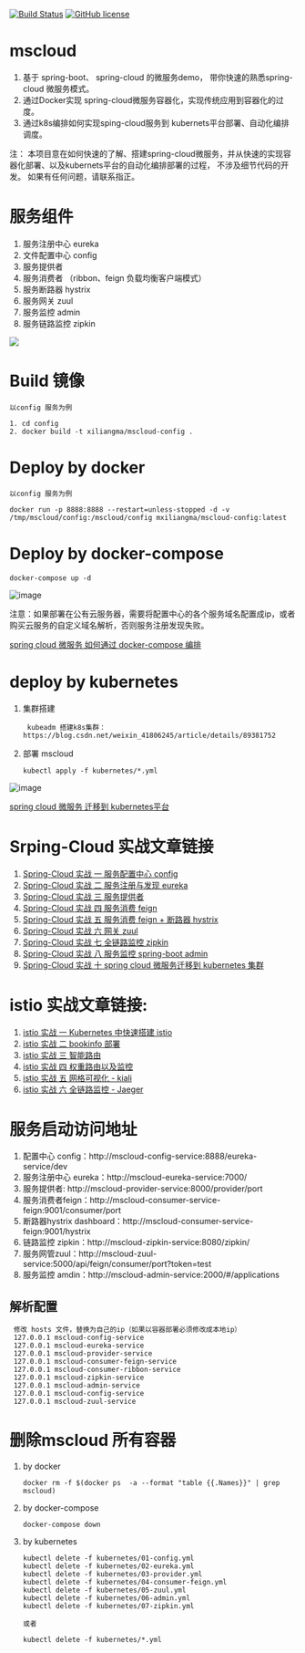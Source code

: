 [![Build Status](https://api.travis-ci.com/xiliangMa/mscloud.svg?branch=master)](https://travis-ci.org/xiliangMa/mscloud)
[![GitHub license](https://img.shields.io/github/license/mashape/apistatus.svg)](https://github.com/xiliangMa/mscloud/blob/master/LICENSE)

# mscloud
1. 基于 spring-boot、 spring-cloud 的微服务demo， 带你快速的熟悉spring-cloud 微服务模式。
2. 通过Docker实现 spring-cloud微服务容器化，实现传统应用到容器化的过度。
3. 通过k8s编排如何实现sping-cloud服务到 kubernets平台部署、自动化编排调度。
 
注：
本项目意在如何快速的了解、搭建spring-cloud微服务，并从快速的实现容器化部署、以及kubernets平台的自动化编排部署的过程， 不涉及细节代码的开发。
如果有任何问题，请联系指正。

# 服务组件
 1. 服务注册中心 eureka
 2. 文件配置中心 config
 3. 服务提供者
 4. 服务消费者 （ribbon、feign 负载均衡客户端模式）
 5. 服务断路器 hystrix
 6. 服务网关 zuul
 7. 服务监控 admin
 8. 服务链路监控 zipkin
 
 ![](https://github.com/xiliangMa/mscloud/blob/master/images/Spring-Cloud/mscloud-module.png)



# Build 镜像
    以config 服务为例
    
    1. cd config
    2. docker build -t xiliangma/mscloud-config .

   
# Deploy by docker
    以config 服务为例
    
    docker run -p 8888:8888 --restart=unless-stopped -d -v /tmp/mscloud/config:/mscloud/config mxiliangma/mscloud-config:latest
    
    
# Deploy by docker-compose 
    docker-compose up -d

![image](https://github.com/xiliangMa/mscloud/blob/master/images/docker-compose-ps.png)
   
   注意：如果部署在公有云服务器，需要将配置中心的各个服务域名配置成ip，或者购买云服务的自定义域名解析，否则服务注册发现失败。
 
 [spring cloud 微服务 如何通过 docker-compose 编排](https://github.com/xiliangMa/mscloud/blob/master/docs/Docker-Compose/Docker-Compose%20实战篇%20二%20Docker%20Compose%20Spring-Cloud%20微服务编排-%20mscloud.md)

# deploy by kubernetes
1. 集群搭建
        
        kubeadm 搭建k8s集群： https://blog.csdn.net/weixin_41806245/article/details/89381752
        
 2. 部署 mscloud

        kubectl apply -f kubernetes/*.yml
        
![image](https://github.com/xiliangMa/mscloud/blob/master/images/k8s-mscloud.png) 

 [spring cloud 微服务 迁移到 kubernetes平台](https://github.com/xiliangMa/mscloud/blob/master/docs/Spring-Cloud/spring-cloud%20实战%20十%20spring%20cloud%20微服务%20迁移到%20kubernetes平台.md)

  
# Srping-Cloud 实战文章链接
1. [Spring-Cloud 实战 一 服务配置中心 config](https://blog.csdn.net/weixin_41806245/article/details/97923108)
2. [Spring-Cloud 实战 二 服务注册与发现 eureka](https://blog.csdn.net/weixin_41806245/article/details/97928982)
3. [Spring-Cloud 实战 三 服务提供者](https://blog.csdn.net/weixin_41806245/article/details/97937802)
4. [Spring-Cloud 实战 四 服务消费 feign](https://blog.csdn.net/weixin_41806245/article/details/97941744)
5. [Spring-Cloud 实战 五 服务消费 feign + 断路器 hystrix](https://blog.csdn.net/weixin_41806245/article/details/98036680)
6. [Spring-Cloud 实战 六 网关 zuul](https://blog.csdn.net/weixin_41806245/article/details/98039798)
7. [Spring-Cloud 实战 七 全链路监控 zipkin](https://blog.csdn.net/weixin_41806245/article/details/98041920)
8. [Spring-Cloud 实战 八 服务监控 spring-boot admin](https://blog.csdn.net/weixin_41806245/article/details/98044072)
9. [Spring-Cloud 实战 十 spring cloud 微服务迁移到 kubernetes 集群](https://blog.csdn.net/weixin_41806245/article/details/98852981)
  
# istio 实战文章链接:
1. [istio 实战 一 Kubernetes 中快速搭建 istio](https://blog.csdn.net/weixin_41806245/article/details/99589663)
2. [istio 实战 二 bookinfo 部署](https://blog.csdn.net/weixin_41806245/article/details/99589830)
3. [istio 实战 三 智能路由](https://blog.csdn.net/weixin_41806245/article/details/99629346)
4. [istio 实战 四 权重路由以及监控](https://blog.csdn.net/weixin_41806245/article/details/99644214)
5. [istio 实战 五 网格可视化 - kiali](https://blog.csdn.net/weixin_41806245/article/details/99674470)
6. [istio 实战 六 全链路监控 - Jaeger](https://blog.csdn.net/weixin_41806245/article/details/99675558)

   
# 服务启动访问地址
 1. 配置中心 config：http://mscloud-config-service:8888/eureka-service/dev
 2. 服务注册中心 eureka：http://mscloud-eureka-service:7000/
 3. 服务提供者: http://mscloud-provider-service:8000/provider/port
 4. 服务消费者feign：http://mscloud-consumer-service-feign:9001/consumer/port
 5. 断路器hystrix dashboard：http://mscloud-consumer-service-feign:9001/hystrix
 6. 链路监控 zipkin：http://mscloud-zipkin-service:8080/zipkin/
 7. 服务网管zuul：http://mscloud-zuul-service:5000/api/feign/consumer/port?token=test
 8. 服务监控 amdin：http://mscloud-admin-service:2000/#/applications
 
 
 ## 解析配置
     修改 hosts 文件，替换为自己的ip（如果以容器部署必须修改成本地ip）
     127.0.0.1 mscloud-config-service
     127.0.0.1 mscloud-eureka-service
     127.0.0.1 mscloud-provider-service
     127.0.0.1 mscloud-consumer-feign-service
     127.0.0.1 mscloud-consumer-ribbon-service
     127.0.0.1 mscloud-zipkin-service
     127.0.0.1 mscloud-admin-service
     127.0.0.1 mscloud-config-service
     127.0.0.1 mscloud-zuul-service
   
   
# 删除mscloud 所有容器
 1. by docker 
  
        docker rm -f $(docker ps  -a --format "table {{.Names}}" | grep mscloud)
    
 2. by docker-compose
    
        docker-compose down
        
 3. by kubernetes
 
        kubectl delete -f kubernetes/01-config.yml
        kubectl delete -f kubernetes/02-eureka.yml
        kubectl delete -f kubernetes/03-provider.yml
        kubectl delete -f kubernetes/04-consumer-feign.yml
        kubectl delete -f kubernetes/05-zuul.yml
        kubectl delete -f kubernetes/06-admin.yml
        kubectl delete -f kubernetes/07-zipkin.yml
        
        或者
        
        kubectl delete -f kubernetes/*.yml

 

 
